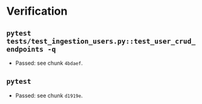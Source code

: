# Verification

## `pytest tests/test_ingestion_users.py::test_user_crud_endpoints -q`
- Passed: see chunk `4bdaef`.

## `pytest`
- Passed: see chunk `d1919e`.
